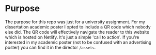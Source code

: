 # Purpose

The purpose for this repo was just for a university assignment. For my dissertation academic poster I opted to include a QR code which nobody else did. The QR code will effectively navigate the reader to this website which is hosted on Netlify. It's just a simple 'call to action'. If you're interested in my academic poster (not to be confused with an advertising poster) you can find it in the director `/assets`.